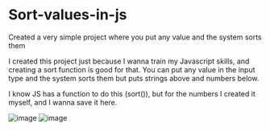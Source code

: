 # Sort-values-in-js
Created a very simple project where you put any value and the system sorts them

I created this project just because I wanna train my Javascript skills, and creating a sort function is good for that.
You can put any value in the input type and the system sorts them but puts strings above and numbers below.

I know JS has a function to do this (sort()), but for the numbers I created it myself, and I wanna save it here.

![image](https://user-images.githubusercontent.com/81515650/155535334-f5251ba5-165b-40de-94de-3b9ac478dc26.png) ![image](https://user-images.githubusercontent.com/81515650/155535505-91cc9c1d-f176-4844-af6f-e38023b50d81.png)

